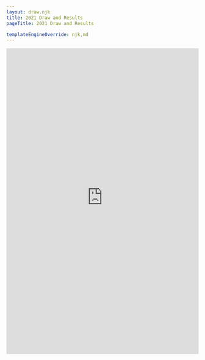 ```yaml
---
layout: draw.njk
title: 2021 Draw and Results
pageTitle: 2021 Draw and Results

templateEngineOverride: njk,md
---
```

<div id="nav" style="display:none">1</div>
 <iframe frameborder="0" width="100%" height=800 src="https://www.kingstonregatta.co.uk/results/regatta.php?id=21008&f=1&b=1&day=1"> </iframe>
